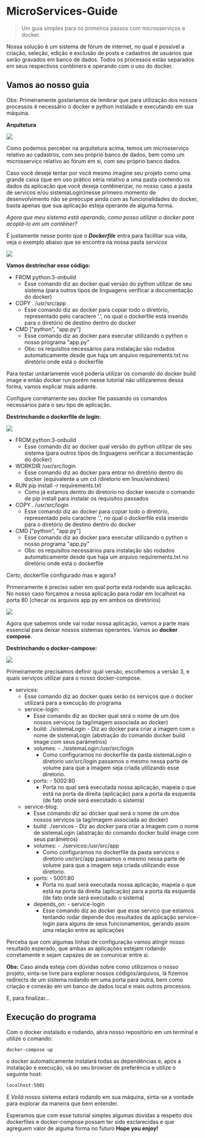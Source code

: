 # MicroServices-Guide
> Um guia simples para os primeiros passos com microsserviços e docker.


Nossa solução é um sistema de fórum de internet, no qual é possível a criação, seleção, edição e exclusão de posts e cadastros de usuários que serão gravados em banco de dados.
Todos os processos estão separados em seus respectivos contêiners e operando com o uso do docker.


## Vamos ao nosso guia

Obs: Primeiramente gostariamos de lembrar que para utilização dos nossos processos é necessário o docker e python instalado e executando em sua máquina.

<b>Arquitetura</b>

![](/images/arquitetura.png)

Como podemos perceber na arquitetura acima, temos um microsserviço relativo ao cadastros, com seu próprio banco de dados, bem como um microsserviço relativo ao fórum em si, com seu próprio banco dados.

Caso você deseje tentar por você mesmo imagine seu projeto como uma grande caixa (que em uso prático séria relativo a uma pasta contendo os dados da aplicação que você deseja contêinerizar, no nosso caso a pasta de servicos e/ou sistemaLogin)nesse primeiro momento de desenvolvimento não se preocupe ainda com as funcionalidades do docker, basta apenas que sua aplicação esteja operante de alguma forma.

<i>Agora que meu sistema está operando, como posso utilizar o docker para acoplá-lo em um contêiner?</i>

É justamente nesse ponto que o <b><i>Dockerfile</i></b> entra para facilitar sua vida, veja o exemplo abaixo que se encontra na nossa pasta <i>servicos</i>

![](/images/dockerfile-servicos.PNG)

<b>Vamos destrinchar esse código:</b>

* FROM python:3-onbuild
    * Esse comando diz ao docker qual versão do python utilizar de seu sistema (para outros tipos de linguagens verificar a documentação do docker)
* COPY . /usr/src/app
    * Esse comando diz ao docker para copiar todo o diretório, representado pelo caractere '.', no qual o dockerfile está inserido para o diretório de destino dentro do docker
* CMD ["python", "app.py"]
    * Esse comando diz ao docker para executar utilizando o python o nosso programa "app.py"
	* Obs: os requisitos necessários para instalação são rodados automaticamente desde que haja um arquivo requirements.txt no diretório onde está o dockerfile

Para testar unitariamente você poderia utilizar os comando do docker build image e então docker run porém nesse tutorial não utilizaremos dessa forma, vamos explicar mais adiante.

Configure corretamente seu docker file passando os comandos necessários para o seu tipo de aplicação.

<b>Destrinchando o dockerfile de login:</b>

![](/images/dockerfile-login.PNG)

* FROM python:3-onbuild
    * Esse comando diz ao docker qual versão do python utilizar de seu sistema (para outros tipos de linguagens verificar a documentação do docker)
* WORKDIR /usr/src/login
    * Esse comando diz ao docker para entrar no diretório dentro do docker (equivalente a um cd /diretorio em linux/windows)
* RUN pip install -r requirements.txt
	* Como já estamos dentro do diretorio no docker execute o comando de pip install para instalar os requisitos passados
* COPY . /usr/src/login
    * Esse comando diz ao docker para copiar todo o diretório, representado pelo caractere '.', no qual o dockerfile está inserido para o diretório de destino dentro do docker
* CMD ["python", "app.py"]
    * Esse comando diz ao docker para executar utilizando o python o nosso programa "app.py"
	* Obs: os requisitos necessários para instalação são rodados automaticamente desde que haja um arquivo requirements.txt no diretório onde está o dockerfile


Certo, dockerfile configurado mas e agora?

Primeiramente é preciso saber em qual porta está rodando sua aplicação. No nosso caso forçamos a nossa aplicação para rodar em localhost na porta 80 (checar os arquivos app.py em ambos os diretórios)

![](/images/app.PNG)

Agora que sabemos onde vai rodar nossa aplicação, vamos a parte mais essencial para deixar nossos sistemas operantes. Vamos ao <b>docker compose</b>.


<b>Destrinchando o docker-compose:</b>

![](/images/docker-compose.PNG)

Primeiramente precisamos definir qual versão, escolhemos a versão 3, e quais serviços utilizar para o nosso docker-compose.

* services:
    * Esse comando diz ao docker quais serão os serviços que o docker utilizará para a execução do programa
	* service-login:
		* Esse comando diz ao docker qual será o nome de um dos nossos serviços (a tag/imagem associada ao docker)
		* build: ./sistemaLogin - Diz ao docker para criar a imagem com o nome de sistemaLogin (abstração do comando docker build image com seus parâmetros)
		* volumes: - ./sistemaLogin:/usr/src/login 
			* Como configuramos no dockerfile da pasta sistemaLogin o diretorio usr/src/login passamos o mesmo nessa parte de volume para que a imagem seja criada utilizando esse diretorio.
		* ports: - 5002:80
			* Porta no qual será executada nossa aplicação, mapeia o que está na porta da direita (aplicação) para a porta da esquerda (de fato onde será executado o sistema)
	* service-blog:
		* Esse comando diz ao docker qual será o nome de um dos nossos serviços (a tag/imagem associada ao docker)
		* build: ./servicos - Diz ao docker para criar a imagem com o nome de sistemaLogin (abstração do comando docker build image com seus parâmetros)
		* volumes: - ./servicos:/usr/src/app 
			* Como configuramos no dockerfile da pasta servicos o diretorio usr/src/app passamos o mesmo nessa parte de volume para que a imagem seja criada utilizando esse diretorio.
		* ports: - 5001:80
			* Porta no qual será executada nossa aplicação, mapeia o que está na porta da direita (aplicação) para a porta da esquerda (de fato onde será executado o sistema)
		* depends_on: - service-login
			* Esse comando diz ao docker que esse servico que estamos tentando rodar depende dos resultados da aplicação service-login para alguns de seus funcionamentos, gerando assim uma relação entre as aplicações
		
Perceba que com algumas linhas de configuração vamos atingir nosso resultado esperado, que ambas as aplicações estejam rodando corretamente e sejam capazes de se comunicar entre si.

<b>Obs:</b> Caso ainda esteja com dúvidas sobre como utilizamos o nosso projeto, sinta-se livre para explorar nossos códigos/arquivos, lá fizemos redirects de um sistema rodando em uma porta para outra, bem como criação e conexão em um banco de dados local e mais outros processos.

E, para finalizar...

## Execução do programa

Com o docker instalado e rodando, abra nosso repositório em um terminal e utilize o comando:

```sh
docker-compose up
```

o docker automaticamente instalará todas as dependências e, após a instalação e execução, vá ao seu browser de preferência e utilize o seguinte host:

```sh
localhost:5001
```

E <i>Voilá</i> nosso sistema estará rodando em sua máquina, sinta-se a vontade para explorar da maneira que bem entender.

Esperamos que com esse tutorial simples algumas dúvidas a respeito dos dockerfiles e docker-compose possam ter sido esclarecidas e que agreguem valor de alguma forma no futuro
<b>Hope you enjoy!</b>